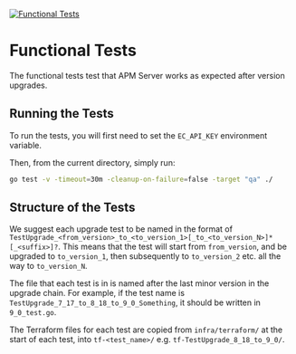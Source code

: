 [![Functional Tests](https://github.com/elastic/apm-server/actions/workflows/functional-tests.yml/badge.svg)](https://github.com/elastic/apm-server/actions/workflows/functional-tests.yml)

# Functional Tests

The functional tests test that APM Server works as expected after version upgrades.

## Running the Tests

To run the tests, you will first need to set the `EC_API_KEY` environment variable.

Then, from the current directory, simply run:
```sh
go test -v -timeout=30m -cleanup-on-failure=false -target "qa" ./
```

## Structure of the Tests

We suggest each upgrade test to be named in the format of `TestUpgrade_<from_version>_to_<to_version_1>[_to_<to_version_N>]*[_<suffix>]?`.
This means that the test will start from `from_version`, and be upgraded to `to_version_1`, then subsequently to
`to_version_2` etc. all the way to `to_version_N`.

The file that each test is in is named after the last minor version in the upgrade chain. For example, if the test name
is `TestUpgrade_7_17_to_8_18_to_9_0_Something`, it should be written in `9_0_test.go`.

The Terraform files for each test are copied from `infra/terraform/` at the start of each test, into `tf-<test_name>/` 
e.g. `tf-TestUpgrade_8_18_to_9_0/`. 